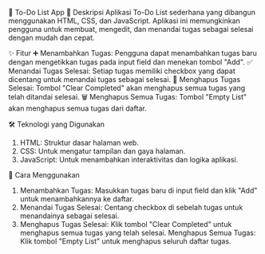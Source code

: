 📝 To-Do List App
📄 Deskripsi
Aplikasi To-Do List sederhana yang dibangun menggunakan HTML, CSS, dan JavaScript. Aplikasi ini memungkinkan pengguna untuk membuat, mengedit, dan menandai tugas sebagai selesai dengan mudah dan cepat.

✨ Fitur
➕ Menambahkan Tugas: Pengguna dapat menambahkan tugas baru dengan mengetikkan tugas pada input field dan menekan tombol "Add".
✅ Menandai Tugas Selesai: Setiap tugas memiliki checkbox yang dapat dicentang untuk menandai tugas sebagai selesai.
🧹 Menghapus Tugas Selesai: Tombol "Clear Completed" akan menghapus semua tugas yang telah ditandai selesai.
🗑 Menghapus Semua Tugas: Tombol "Empty List" akan menghapus semua tugas dari daftar.

🛠 Teknologi yang Digunakan
1. HTML: Struktur dasar halaman web.
2. CSS: Untuk mengatur tampilan dan gaya halaman.
3. JavaScript: Untuk menambahkan interaktivitas dan logika aplikasi.

🚀 Cara Menggunakan
1. Menambahkan Tugas: Masukkan tugas baru di input field dan klik "Add" untuk menambahkannya ke daftar.
2. Menandai Tugas Selesai: Centang checkbox di sebelah tugas untuk menandainya sebagai selesai.
3. Menghapus Tugas Selesai: Klik tombol "Clear Completed" untuk menghapus semua tugas yang telah selesai.
Menghapus Semua Tugas: Klik tombol "Empty List" untuk menghapus seluruh daftar tugas.
